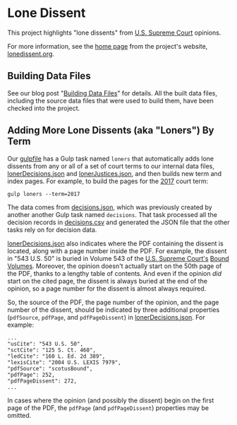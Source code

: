 # Lone Dissent

This project highlights "lone dissents" from [U.S. Supreme Court](https://www.supremecourt.gov) opinions.

For more information, see the [home page](index.md) from the project's website, [lonedissent.org](https://lonedissent.org).

## Building Data Files

See our blog post "[Building Data Files](_posts/2018-12-21-building-data-files.md)" for details.  All the built data files, including the source data files that were used to build them, have been checked into the project.

## Adding More Lone Dissents (aka "Loners") By Term

Our [gulpfile](gulpfile.js) has a Gulp task named `loners` that automatically adds lone dissents from any or all of a set of court terms to our internal data files, [lonerDecisions.json](_data/lonerDecisions.json) and [lonerJustices.json](_data/lonerJustices.json), and then builds new term and index pages.  For example, to build the pages for the [2017](_pages/cases/loners/2017-10.md) court term:

    gulp loners --term=2017

The data comes from [decisions.json](sources/ld/decisions.json), which was previously created by another another Gulp task named `decisions`.  That task processed all the decision records in [decisions.csv](sources/scdb/decisions.csv) and generated the JSON file that the other tasks rely on for decision data.

[lonerDecisions.json](_data/lonerDecisions.json) also indicates where the PDF containing the dissent is located, along with a page number inside the PDF.  For example, the dissent in "543 U.S. 50" is buried in Volume 543 of the [U.S. Supreme Court's](https://www.supremecourt.gov/) [Bound Volumes](https://www.supremecourt.gov/opinions/boundvolumes.aspx).  Moreover, the opinion doesn't actually start on the 50th page of the PDF, thanks to a lengthy table of contents.  And even if the opinion *did* start on the cited page, the dissent is always buried at the end of the opinion, so a page number for the dissent is almost always required.

So, the source of the PDF, the page number of the opinion, and the page number of the dissent, should be indicated by three additional properties (`pdfSource`, `pdfPage`, and `pdfPageDissent`) in [lonerDecisions.json](_data/lonerDecisions.json).  For example:

    ...
    "usCite": "543 U.S. 50",
    "sctCite": "125 S. Ct. 460",
    "ledCite": "160 L. Ed. 2d 389",
    "lexisCite": "2004 U.S. LEXIS 7979",
    "pdfSource": "scotusBound",
    "pdfPage": 252,
    "pdfPageDissent": 272,
    ...

In cases where the opinion (and possibly the dissent) begin on the first page of the PDF, the `pdfPage` (and `pdfPageDissent`) properties may be omitted.
